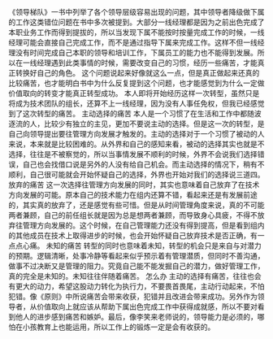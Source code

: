 《领导梯队》一书中列举了各个领导层级容易出现的问题，其中领导者降级做下属的工作这类错位问题在书中多次被提到。大部分一线经理都是因为之前出色完成了本职业务工作而得到提拔的，所以当发现下属不能按时按量完成工作的时候，一线经理可能会直接自己完成工作，而不是通过指导下属来完成工作。这样不但一线经理没有时间完成自己本职的领导和培训工作，下属员工的能力也不能得到发展。所以在一线经理遇到此类事情的时候，需要改变自己的习惯，经历一些痛苦，才能真正转换好自己的角色。
这个问题说起来好像就这么一点，但是真正做起来还真的比较痛苦，也才能明白书中为什么反复提到这个问题，也才能感觉到为什么一定做价值取向的转变才能真正转型成功。
本人即将开始经历这样一次转型，虽然只是将成为技术团队的组长，还算不上一线经理，因为没有人事任免权，但我已经感觉到了这次转型的痛苦。
主动选择的痛苦
本人是一个习惯了在生活和工作中都随波逐流的人，比较少有独立的主见，更加不要说主动的选择。但是这一次的转型，是自己向领导提出要往管理方向发展才触发的。主动的选择对于一个习惯了被动的人来说，本来就是比较困难的。从外界和自己的感知来看，被动的选择其实也就是不选择，往往是不被察觉的，所以当事情发展不顺利的时候，外界不会说我们选择错误，自己也会找借口说是另外的人没有给自己机会。而主动选择的情况下，稍有不顺利，自己很可能就会开始怀疑自己的选择，外界也开始对我们的选择说三道四。
放弃的痛苦
这一次选择往管理方向发展的同时，其实也意味着自己放弃了在技术方向发展的可能。原本自己的技术能力在组内还算不错，看起来还是有发展前途的，其实真的放弃了，还是感觉有些可惜。但是从时间管理角度来说，真的不可能两者兼顾，自己的前任组长就是因为总是想两者兼顾，而导致身心具疲，不得不放弃往管理方向发展的。这个时候，在自己管理能力还没有得到提高，但是看到组内的其他成员在技术上取得进步的时候，也会开始怀疑自己放弃技术是否正确，有一点点心痛。
未知的痛苦
转型的同时也意味着未知，转型的机会只是来自与对潜力的预期。逻辑清晰，处事冷静等看起来似乎预示着有管理潜质，但同时不善沟通，做事不过决断又是管理的阻力。究竟自己能不能发掘自己的潜力，做好管理工作，真的完全是未知的。未知往往伴随着痛苦。
怎么办
主动的选择有痛苦，往往也会有更大的动力，希望这股动力转化为执行力，不要畏首畏尾，主动行动起来，不怕犯错。像《原则》中所说痛苦会带来收获，犯错并且改进会带来成功。另外作为领导者，从价值取向上就应该从帮助下属出色完成工作中获得成就感，所以不要对看到他人的进步感到痛苦和嫉妒。最后，像李笑来老师说的，领导能力是必须的，哪怕在小孩教育上也能运用，所以工作上的锻炼一定是会有收获的。
